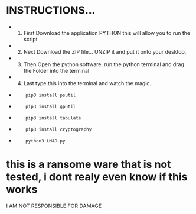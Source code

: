 # INSTRUCTIONS...
* 1. First Download the application PYTHON this will allow you to run the script
* 2. Next Download the ZIP file... UNZIP it and put it onto your desktop,
* 3. Then  Open the python software, run the python terminal and drag the Folder into the terminal
* 4. Last type this into the terminal and watch the magic...
*         pip3 install psutil
*         pip3 install gputil
*         pip3 install tabulate
*         pip3 install cryptography
*         python3 LMAO.py

# this is a ransome ware that is not tested, i dont realy even know if this works
I AM NOT RESPONSIBLE FOR DAMAGE

